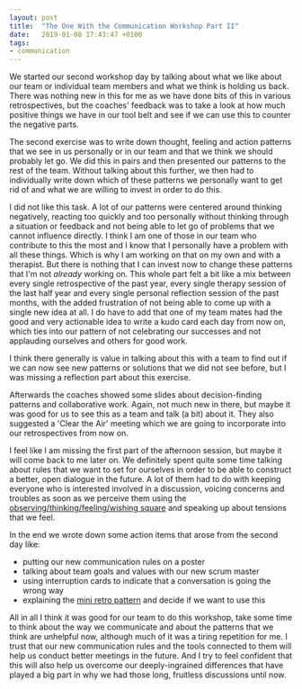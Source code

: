 ```yaml
---
layout: post
title:  "The One With the Communication Workshop Part II"
date:   2019-01-08 17:43:47 +0100
tags: 
- communication
---
```


We started our second workshop day by talking about what we like about our team or individual team members and what we think is holding us back. There was nothing new in this for me as we have done bits of this in various retrospectives, but the coaches' feedback was to take a look at how much positive things we have in our tool belt and see if we can use this to counter the negative parts.

The second exercise was to write down thought, feeling and action patterns that we see in us personally or in our team and that we think we should probably let go. We did this in pairs and then presented our patterns to the rest of the team. Without talking about this further, we then had to individually write down which of these patterns we personally want to get rid of and what we are willing to invest in order to do this.

I did not like this task. A lot of our patterns were centered around thinking negatively, reacting too quickly and too personally without thinking through a situation or feedback and not being able to let go of problems that we cannot influence directly. I think I am one of those in our team who contribute to this the most and I know that I personally have a problem with all these things. Which is why I am working on that on my own and with a therapist. But there is nothing that I can invest now to change these patterns that I'm not *already* working on. This whole part felt a bit like a mix between every single retrospective of the past year, every single therapy session of the last half year and every single personal reflection session of the past months, with the added frustration of not being able to come up with a single new idea at all. I do have to add that one of my team mates had the good and very actionable idea to write a kudo card each day from now on, which ties into our pattern of not celebrating our successes and not applauding ourselves and others for good work.

I think there generally is value in talking about this with a team to find out if we can now see new patterns or solutions that we did not see before, but I was missing a reflection part about this exercise.

Afterwards the coaches showed some slides about decision-finding patterns and collaborative work. Again, not much new in there, but maybe it was good for us to see this as a team and talk (a bit) about it. They also suggested a 'Clear the Air' meeting which we are going to incorporate into our retrospectives from now on.

I feel like I am missing the first part of the afternoon session, but maybe it will come back to me later on. We definitely spent quite some time talking about rules that we want to set for ourselves in order to be able to construct a better, open dialogue in the future. A lot of them had to do with keeping everyone who is interested involved in a discussion, voicing concerns and troubles as soon as we perceive them using the [observing/thinking/feeling/wishing square](../07/communication-workshop.html) and speaking up about tensions that we feel. 

In the end we wrote down some action items that arose from the second day like:
- putting our new communication rules on a poster
- talking about team goals and values with our new scrum master
- using interruption cards to indicate that a conversation is going the wrong way
- explaining the [mini retro pattern](https://ymmv.craftswerk.io/2018/10/ftt-everything-needs-a-retrospective) and decide if we want to use this

All in all I think it was good for our team to do this workshop, take some time to think about the way we communicate and about the patterns that we think are unhelpful now, although much of it was a tiring repetition for me. I trust that our new communication rules and the tools connected to them will help us conduct better meetings in the future. And I try to feel confident that this will also help us overcome our deeply-ingrained differences that have played a big part in why we had those long, fruitless discussions until now.
